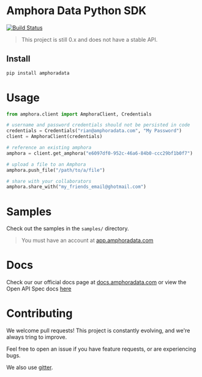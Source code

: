# Amphora Data Python SDK

[![Build Status](https://dev.azure.com/amphoradata/Public/_apis/build/status/amphoradata.python-sdk?branchName=master)](https://dev.azure.com/amphoradata/Public/_build/latest?definitionId=7&branchName=master)

> This project is still 0.x and does not have a stable API.

## Install

```sh
pip install amphoradata
```

# Usage

```py
from amphora.client import AmphoraClient, Credentials

# username and password credentials should not be persisted in code
credentials = Credentials("rian@amphoradata.com", "My Password")
client = AmphoraClient(credentials)

# reference an existing amphora
amphora = client.get_amphora("e6097df0-952c-46a6-84b0-ccc29bf1b0f7")

# upload a file to an Amphora
amphora.push_file("/path/to/a/file")

# share with your collaborators
amphora.share_with("my_friends_email@ghotmail.com")

```

# Samples

Check out the samples in the `samples/` directory.

> You must have an account at [app.amphoradata.com](https://app.amphoradata.com)

# Docs

Check our our official docs page at [docs.amphoradata.com](https://docs.amphoradata.com) or view the Open API Spec docs [here](./src/sdk/README.md)

# Contributing

We welcome pull requests! This project is constantly evolving, and we're always tring to improve.

Feel free to open an issue if you have feature requests, or are experiencing bugs.

We also use [gitter](https://gitter.im/amphoradata/community).

